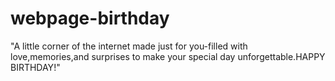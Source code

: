 # webpage-birthday
"A little corner of the internet made just for you-filled with love,memories,and surprises to make your special day unforgettable.HAPPY BIRTHDAY!"
